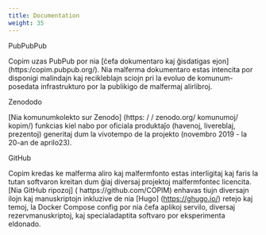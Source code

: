 ```yaml
---
title: Documentation
weight: 35
---
```


PubPubPub

Copim uzas PubPub por nia [ĉefa dokumentaro kaj ĝisdatigas ejon] (https:/copim.pubpub.org/). Nia malferma dokumentaro estas intencita por disponigi malindajn kaj recikleblajn sciojn pri la evoluo de komunum-posedata infrastrukturo por la publikigo de malfermaj alirlibroj.

Zenododo

[Nia komunumkolekto sur Zenodo] (https: / / zenodo.org/ komunumoj/ kopim/) funkcias kiel nabo por oficiala produktaĵo (havenoj, livereblaj, prezentoj) generitaj dum la vivotempo de la projekto (novembro 2019 - la 20-an de aprilo23).

GitHub

Copim kredas ke malferma aliro kaj malfermfonto estas interligitaj kaj faris la tutan softvaron kreitan dum ĝiaj diversaj projektoj malfermfontec licencita. [Nia GitHub ripozoj] ( hattps://github.com/COPIM) enhavas tiujn diversajn ilojn kaj manuskriptojn inkluzive de nia [Hugo] (https://ghugo.io/) retejo kaj temoj, la Docker Compose config por nia ĉefa aplikoj servilo, diversaj rezervmanuskriptoj, kaj specialadaptita softvaro por eksperimenta eldonado.